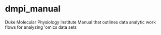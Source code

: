 # dmpi_manual

Duke Molecular Physiology Institute Manual that outlines data analytic work flows for analyzing 'omics data sets
